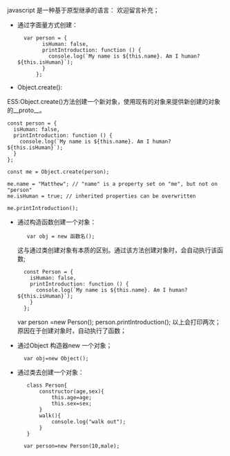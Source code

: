 javascript 是一种基于原型继承的语言：
欢迎留言补充；
- 通过字面量方式创建：

        var person = {
              isHuman: false,
              printIntroduction: function () {
                console.log(`My name is ${this.name}. Am I human? ${this.isHuman}`);
              }
            };
            
            

    
- Object.create():

ES5:Object.create()方法创建一个新对象，使用现有的对象来提供新创建的对象的__proto__。 

    const person = {
      isHuman: false,
      printIntroduction: function () {
        console.log(`My name is ${this.name}. Am I human? ${this.isHuman}`);
      }
    };
    
    const me = Object.create(person);
    
    me.name = "Matthew"; // "name" is a property set on "me", but not on "person"
    me.isHuman = true; // inherited properties can be overwritten
    
    me.printIntroduction();
    
- 通过构造函数创建一个对象：

         var obj = new 函数名(); 
         
    这与通过类创建对象有本质的区别。通过该方法创建对象时，会自动执行该函数;
   
   
		const Person = {
	      isHuman: false,
	      printIntroduction: function () {
	        console.log(`My name is ${this.name}. Am I human? ${this.isHuman}`);
	      }
	    };
                        


    var person =new Person();
    person.printIntroduction();
    以上会打印两次；原因在于创建对象时，自动执行了函数；
    
- 通过Object 构造器new 一个对象；
    
        var obj=new Object();

- 通过类去创建一个对象：

         class Person{
             constructor(age,sex){
                 this.age=age;
                 this.sex=sex;
             }
             walk(){
                 console.log("walk out");
             }
         }
    
        var person=new Person(10,male);
    


